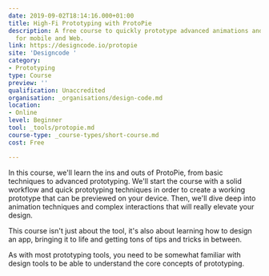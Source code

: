 ```yaml
---
date: 2019-09-02T18:14:16.000+01:00
title: High-Fi Prototyping with ProtoPie
description: A free course to quickly prototype advanced animations and interactions
  for mobile and Web.
link: https://designcode.io/protopie
site: 'Designcode '
category:
- Prototyping
type: Course
preview: ''
qualification: Unaccredited
organisation: _organisations/design-code.md
location:
- Online
level: Beginner
tool: _tools/protopie.md
course-type: _course-types/short-course.md
cost: Free

---
```

In this course, we'll learn the ins and outs of ProtoPie, from basic techniques to advanced prototyping. We'll start the course with a solid workflow and quick prototyping techniques in order to create a working prototype that can be previewed on your device. Then, we'll dive deep into animation techniques and complex interactions that will really elevate your design. 

This course isn't just about the tool, it's also about learning how to design an app, bringing it to life and getting tons of tips and tricks in between. 

As with most prototyping tools, you need to be somewhat familiar with design tools to be able to understand the core concepts of prototyping.